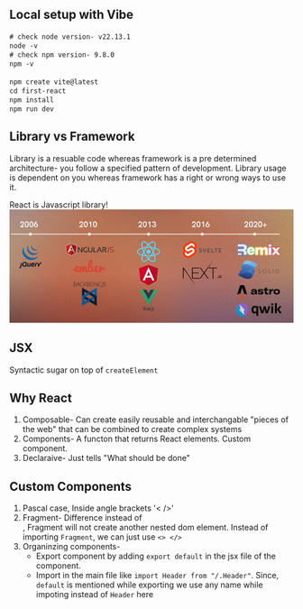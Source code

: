 ## Local setup with Vibe

```
# check node version- v22.13.1
node -v
# check npm version- 9.8.0
npm -v

npm create vite@latest
cd first-react
npm install
npm run dev
```

## Library vs Framework

Library is a resuable code whereas framework is a pre determined architecture- you follow a specified pattern of development. Library usage is dependent on you whereas framework has a right or wrong ways to use it.

React is Javascript library!
![History](image.png)

## JSX

Syntactic sugar on top of `createElement`

## Why React

1. Composable- Can create easily reusable and interchangable "pieces of the web" that can be combined to create complex systems
2. Components- A functon that returns React elements. Custom component.
3. Declaraive- Just tells "What should be done"

## Custom Components

1. Pascal case, Inside angle brackets '< />'
2. Fragment- Difference instead of <div>, Fragment will not create another nested dom element. Instead of importing `Fragment`, we can just use `<> </>`
3. Organinzing components-
   - Export component by adding `export default` in the jsx file of the component.
   - Import in the main file like `import Header from "/.Header"`. Since, `default` is mentioned while exporting we use any name while impoting instead of `Header` here
